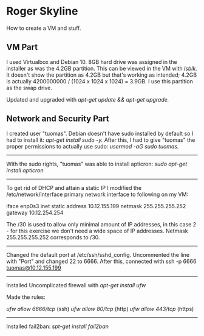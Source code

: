 # Roger Skyline

How to create a VM and stuff.

## VM Part

I used Virtualbox and Debian 10. 8GB hard drive was assigned in the installer as was the 4.2GB partition. This can be viewed in the VM with *lsblk.* It doesn't show the partition as 4.2GB but that's working as intended; 4.2GB is actually 4200000000 / (1024 x 1024 x 1024) = 3.9GB. I use this partition as the swap drive.

Updated and upgraded with *apt-get update && apt-get upgrade.*

## Network and Security Part

I created user "tuomas". Debian doesn't have sudo installed by default so I had to install it: *apt-get install sudo -y.* After this, I had to give "tuomas" the proper permissions to actually use sudo: *usermod -aG sudo tuomas.*

-----

With the sudo rights, "tuomas" was able to install apticron: *sudo apt-get install apticron*

-----

To get rid of DHCP and attain a static IP I modified the /etc/network/interface primary network interface to following on my VM:

iface enp0s3 inet static
address 10.12.155.199
netmask 255.255.255.252
gateway 10.12.254.254

The /30 is used to allow only minimal amount of IP addresses, in this case 2 - for this exercise we don't need a wide space of IP addresses. Netmask 255.255.255.252 corresponds to /30.

-----

Changed the default port at /etc/ssh/sshd_config. Uncommented the line with "Port" and changed 22 to 6666. After this, connected with ssh -p 6666 tuomas@10.12.155.199

-----

Installed Uncomplicated firewall with *apt-get install ufw*

Made the rules:

*ufw allow 6666/tcp* (ssh)
*ufw allow 80/tcp* (http)
*ufw allow 443/tcp* (https)

-----

Installed fail2ban: *spt-get install fail2ban*






